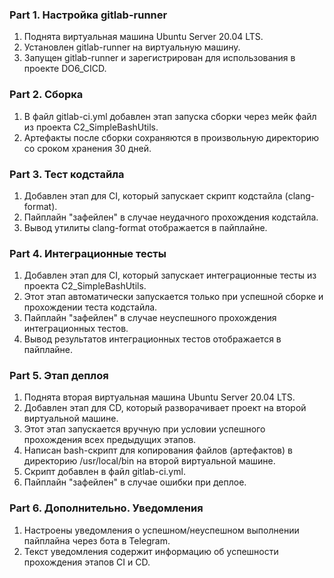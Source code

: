 ### Part 1. Настройка gitlab-runner

1. Поднята виртуальная машина Ubuntu Server 20.04 LTS.
2. Установлен gitlab-runner на виртуальную машину.
3. Запущен gitlab-runner и зарегистрирован для использования в проекте DO6_CICD.

### Part 2. Сборка

1. В файл gitlab-ci.yml добавлен этап запуска сборки через мейк файл из проекта C2_SimpleBashUtils.
2. Артефакты после сборки сохраняются в произвольную директорию со сроком хранения 30 дней.

### Part 3. Тест кодстайла

1. Добавлен этап для CI, который запускает скрипт кодстайла (clang-format).
2. Пайплайн "зафейлен" в случае неудачного прохождения кодстайла.
3. Вывод утилиты clang-format отображается в пайплайне.

### Part 4. Интеграционные тесты

1. Добавлен этап для CI, который запускает интеграционные тесты из проекта C2_SimpleBashUtils.
2. Этот этап автоматически запускается только при успешной сборке и прохождении теста кодстайла.
3. Пайплайн "зафейлен" в случае неуспешного прохождения интеграционных тестов.
4. Вывод результатов интеграционных тестов отображается в пайплайне.

### Part 5. Этап деплоя

1. Поднята вторая виртуальная машина Ubuntu Server 20.04 LTS.
2. Добавлен этап для CD, который разворачивает проект на второй виртуальной машине.
3. Этот этап запускается вручную при условии успешного прохождения всех предыдущих этапов.
4. Написан bash-скрипт для копирования файлов (артефактов) в директорию /usr/local/bin на второй виртуальной машине.
5. Скрипт добавлен в файл gitlab-ci.yml.
6. Пайплайн "зафейлен" в случае ошибки при деплое.

### Part 6. Дополнительно. Уведомления

1. Настроены уведомления о успешном/неуспешном выполнении пайплайна через бота в Telegram.
2. Текст уведомления содержит информацию об успешности прохождения этапов CI и CD.
